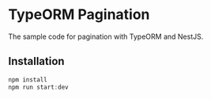 # TypeORM Pagination

The sample code for pagination with TypeORM and NestJS.

## Installation

```typescript
npm install
npm run start:dev
```

